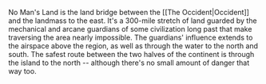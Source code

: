 No Man's Land is the land bridge between the [[The Occident|Occident]] and the landmass to the east. It's a 300-mile stretch of land guarded by the mechanical and arcane guardians of some civilization long past that make traversing the area nearly impossible. The guardians' influence extends to the airspace above the region, as well as through the water to the north and south. The safest route between the two halves of the continent is through the island to the north -- although there's no small amount of danger that way too.
